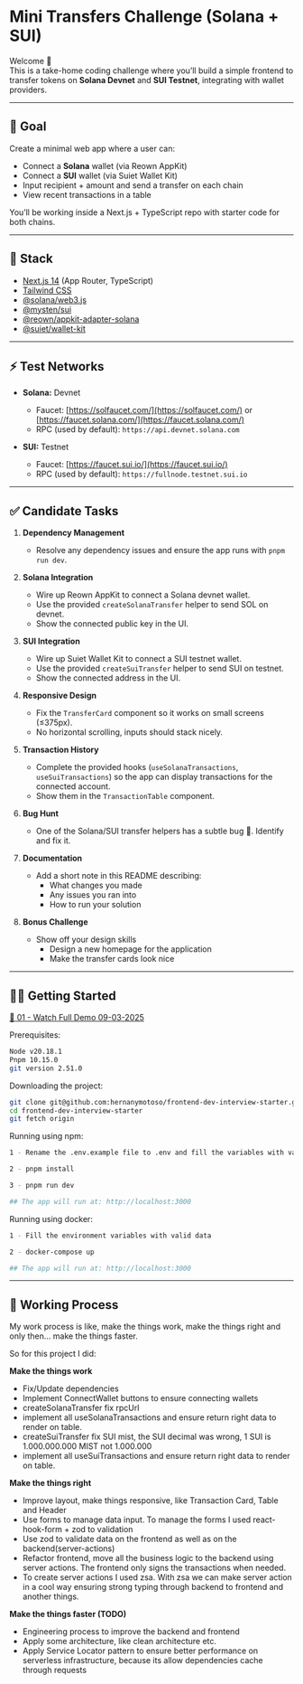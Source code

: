 # Mini Transfers Challenge (Solana + SUI)

Welcome 👋  
This is a take-home coding challenge where you’ll build a simple frontend to transfer tokens on **Solana Devnet** and **SUI Testnet**, integrating with wallet providers.

---

## 🎯 Goal

Create a minimal web app where a user can:

- Connect a **Solana** wallet (via Reown AppKit)
- Connect a **SUI** wallet (via Suiet Wallet Kit)
- Input recipient + amount and send a transfer on each chain
- View recent transactions in a table

You’ll be working inside a Next.js + TypeScript repo with starter code for both chains.

---

## 🧰 Stack

- [Next.js 14](https://nextjs.org/) (App Router, TypeScript)
- [Tailwind CSS](https://tailwindcss.com/)
- [@solana/web3.js](https://solana-labs.github.io/solana-web3.js/)
- [@mysten/sui](https://www.npmjs.com/package/@mysten/sui)
- [@reown/appkit-adapter-solana](https://www.npmjs.com/package/@reown/appkit-adapter-solana)
- [@suiet/wallet-kit](https://kit.suiet.app/docs/QuickStart)

---

## ⚡️ Test Networks

- **Solana:** Devnet

  - Faucet: [https://solfaucet.com/](https://solfaucet.com/) or [https://faucet.solana.com/](https://faucet.solana.com/)
  - RPC (used by default): `https://api.devnet.solana.com`

- **SUI:** Testnet
  - Faucet: [https://faucet.sui.io/](https://faucet.sui.io/)
  - RPC (used by default): `https://fullnode.testnet.sui.io`

---

## ✅ Candidate Tasks

1. **Dependency Management**

   - Resolve any dependency issues and ensure the app runs with `pnpm run dev`.

2. **Solana Integration**

   - Wire up Reown AppKit to connect a Solana devnet wallet.
   - Use the provided `createSolanaTransfer` helper to send SOL on devnet.
   - Show the connected public key in the UI.

3. **SUI Integration**

   - Wire up Suiet Wallet Kit to connect a SUI testnet wallet.
   - Use the provided `createSuiTransfer` helper to send SUI on testnet.
   - Show the connected address in the UI.

4. **Responsive Design**

   - Fix the `TransferCard` component so it works on small screens (≤375px).
   - No horizontal scrolling, inputs should stack nicely.

5. **Transaction History**

   - Complete the provided hooks (`useSolanaTransactions`, `useSuiTransactions`) so the app can display transactions for the connected account.
   - Show them in the `TransactionTable` component.

6. **Bug Hunt**

   - One of the Solana/SUI transfer helpers has a subtle bug 🐞. Identify and fix it.

7. **Documentation**

   - Add a short note in this README describing:
     - What changes you made
     - Any issues you ran into
     - How to run your solution

8. **Bonus Challenge**
   - Show off your design skills
     - Design a new homepage for the application
     - Make the transfer cards look nice

---

## 🏃‍♀️ Getting Started

[🎥 01 - Watch Full Demo 09-03-2025](https://drive.google.com/file/d/1p5aKdyeIJ1pVze5Co_srZEhL1CGt8VjL/view?usp=sharing)

Prerequisites:

```bash
Node v20.18.1
Pnpm 10.15.0
git version 2.51.0
```

Downloading the project:

```bash
git clone git@github.com:hernanymotoso/frontend-dev-interview-starter.git
cd frontend-dev-interview-starter
git fetch origin
```

Running using npm:

```bash
1 - Rename the .env.example file to .env and fill the variables with valid data

2 - pnpm install

3 - pnpm run dev

## The app will run at: http://localhost:3000
```

Running using docker:

```bash
1 - Fill the environment variables with valid data

2 - docker-compose up

## The app will run at: http://localhost:3000
```

---

## 🧰 Working Process

My work process is like, make the things work, make the things right and only then... make the things faster.

So for this project I did:

**Make the things work**

- Fix/Update dependencies
- Implement ConnectWallet buttons to ensure connecting wallets
- createSolanaTransfer fix rpcUrl
- implement all useSolanaTransactions and ensure return right data to render on table.
- createSuiTransfer fix SUI mist, the SUI decimal was wrong, 1 SUI is 1.000.000.000 MIST not 1.000.000
- implement all useSuiTransactions and ensure return right data to render on table.

**Make the things right**

- Improve layout, make things responsive, like Transaction Card, Table and Header
- Use forms to manage data input. To manage the forms I used react-hook-form + zod to validation
- Use zod to validate data on the frontend as well as on the backend(server-actions)
- Refactor frontend, move all the business logic to the backend using server actions. The frontend only signs the transactions when needed.
- To create server actions I used zsa. With zsa we can make server action in a cool way ensuring strong typing through backend to frontend and another things.

**Make the things faster (TODO)**

- Engineering process to improve the backend and frontend
- Apply some architecture, like clean architecture etc.
- Apply Service Locator pattern to ensure better performance on serverless infrastructure, because its allow dependencies cache through requests
